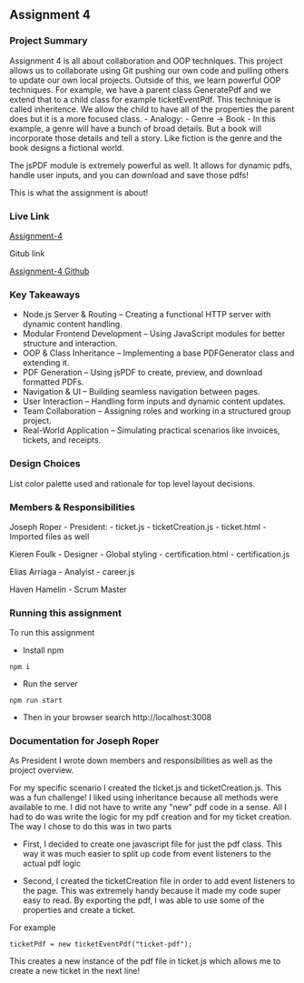 ## Assignment 4

### Project Summary

Assignment 4 is all about collaboration and OOP techniques. This project allows us to collaborate using Git pushing our own code and pulling others to update our own local projects. Outside of this, we learn powerful OOP techniques. For example, we have a parent class GeneratePdf and we extend that to a child class for example ticketEventPdf. This technique is called inheritence. We allow the child to have all of the properties the parent does but it is a more focused class. 
    - Analogy: 
        - Genre -> Book
        - In this example, a genre will have a bunch of broad details. But a book will incorporate those details and tell a story. Like fiction is the genre and the book designs a fictional world. 

The jsPDF module is extremely powerful as well. It allows for dynamic pdfs, handle user inputs, and you can download and save those pdfs! 

This is what the assignment is about!

### Live Link

[Assignment-4](https://homework-4-98db.onrender.com)

Gitub link

[Assignment-4 Github](https://sp25-n220.github.io/homework-4/views)

### Key Takeaways

- Node.js Server & Routing – Creating a functional HTTP server with dynamic content handling.
- Modular Frontend Development – Using JavaScript modules for better structure and interaction.
- OOP & Class Inheritance – Implementing a base PDFGenerator class and extending it.
- PDF Generation – Using jsPDF to create, preview, and download formatted PDFs.
- Navigation & UI – Building seamless navigation between pages.
- User Interaction – Handling form inputs and dynamic content updates.
- Team Collaboration – Assigning roles and working in a structured group project.
- Real-World Application – Simulating practical scenarios like invoices, tickets, and receipts.

### Design Choices

List color palette used and rationale for top level layout decisions.

### Members & Responsibilities

Joseph Roper - President:
    - ticket.js
    - ticketCreation.js
    - ticket.html
    - Imported files as well

Kieren Foulk - Designer 
    - Global styling
    - certification.html
    - certification.js

Elias Arriaga - Analyist
    - career.js


Haven Hamelin - Scrum Master






### Running this assignment 

To run this assignment 

- Install npm

`npm i`

- Run the server

`npm run start`

- Then in your browser search http://localhost:3008


### Documentation for Joseph Roper 

As President I wrote down members and responsibilities as well as the project overview.

For my specific scenario I created the ticket.js and ticketCreation.js. This was a fun challenge! I liked using inheritance because all methods were available to me. I did not have to write any "new" pdf code in a sense. All I had to do was write the logic for my pdf creation and for my ticket creation. The way I chose to do this was in two parts

- First, I decided to create one javascript file for just the pdf class. This way it was much easier to split up code from event listeners to the actual pdf logic

- Second, I created the ticketCreation file in order to add event listeners to the page. This was extremely handy because it made my code super easy to read. By exporting the pdf, I was able to use some of the properties and create a ticket.

For example 

`ticketPdf = new ticketEventPdf("ticket-pdf");`

This creates a new instance of the pdf file in ticket.js which allows me to create a new ticket in the next line!
